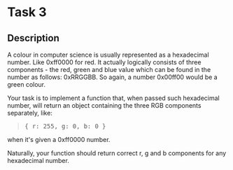 # Task 3

## Description

A colour in computer science is usually represented as a hexadecimal number.
Like 0xff0000 for red.
It actually logically consists of three components - the red, green and blue value which can be found in the number as follows: 0xRRGGBB.
So again, a number 0x00ff00 would be a green colour.

Your task is to implement a function that, when passed such hexadecimal number, will return an object containing the three RGB components separately, like:
> <tt>{ r: 255, g: 0, b: 0 }</tt>

when it's given a 0xff0000 number.

Naturally, your function should return correct r, g and b components for any hexadecimal number.
